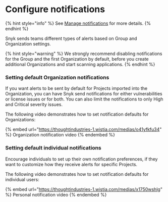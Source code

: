 # Configure notifications

{% hint style="info" %}
See [Manage notifications](../../../../snyk-admin/manage-notifications.md) for more details.
{% endhint %}

Snyk sends teams different types of alerts based on Group and Organization settings.

{% hint style="warning" %}
We strongly recommend disabling notifications for the Group and the first Organization by default, before you create additional Organizations and start scanning applications.
{% endhint %}

### Setting default Organization notifications

If you want alerts to be sent by default for Projects imported into the Organization, you can have Snyk send notifications for either vulnerabilities or license issues or for both. You can also limit the notifications to only High and Critical severity issues.&#x20;

The following video demonstrates how to set notification defaults for Organizations:

{% embed url="https://thoughtindustries-1.wistia.com/medias/o41yfkfu34" %}
Organization notification video
{% endembed %}

### Setting default individual notifications

Encourage individuals to set up their own notification preferences, if they want to customize how they receive alerts for specific Projects.

The following video demonstrates how to set notification defaults for individual users:

{% embed url="https://thoughtindustries-1.wistia.com/medias/x1750wshlg" %}
Personal notification video
{% endembed %}

